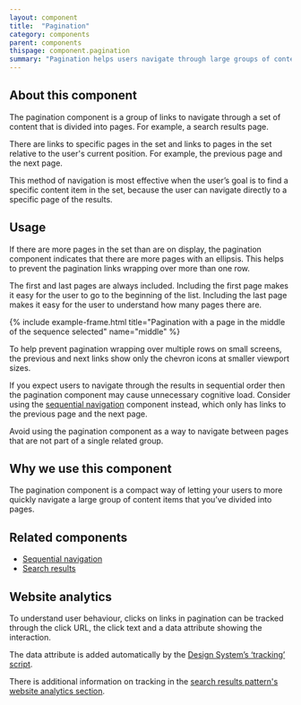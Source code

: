 ```yaml
---
layout: component
title:  "Pagination"
category: components
parent: components
thispage: component.pagination
summary: "Pagination helps users navigate through large groups of content that are separated into pages."
---
```


## About this component

The pagination component is a group of links to navigate through a set of content that is divided into pages. For example, a search results page.

There are links to specific pages in the set and links to pages in the set relative to the user's current position. For example, the previous page and the next page.

This method of navigation is most effective when the user’s goal is to find a specific content item in the set, because the user can navigate directly to a specific page of the results.

## Usage

If there are more pages in the set than are on display, the pagination component indicates that there are more pages with an ellipsis. This helps to prevent the pagination links wrapping over more than one row.

The first and last pages are always included. Including the first page makes it easy for the user to go to the beginning of the list. Including the last page makes it easy for the user to understand how many pages there are.

{% include example-frame.html title="Pagination with a page in the middle of the sequence selected" name="middle" %}

To help prevent pagination wrapping over multiple rows on small screens, the previous and next links show only the chevron icons at smaller viewport sizes.

If you expect users to navigate through the results in sequential order then the pagination component may cause unnecessary cognitive load. Consider using the [sequential navigation](/components/sequential-navigation/) component instead, which only has links to the previous page and the next page.

Avoid using the pagination component as a way to navigate between pages that are not part of a single related group.

## Why we use this component

The pagination component is a compact way of letting your users to more quickly navigate a large group of content items that you’ve divided into pages.

## Related components

* [Sequential navigation](/components/sequential-navigation/)
* [Search results](/patterns/search-results/)

## Website analytics

To understand user behaviour, clicks on links in pagination can be tracked through the click URL, the click text and a data attribute showing the interaction.

The data attribute is added automatically by the [Design System’s ‘tracking’ script](/get-started/tracking/#tabs).

There is additional information on tracking in the [search results pattern's website analytics section](/patterns/search-results/#website-analytics).
